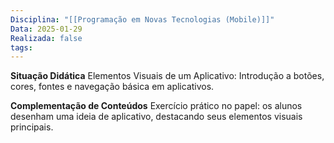 ```yaml
---
Disciplina: "[[Programação em Novas Tecnologias (Mobile)]]"
Data: 2025-01-29
Realizada: false
tags:
---
```

**Situação Didática**
Elementos Visuais de um Aplicativo: Introdução a botões, cores, fontes e navegação básica em aplicativos.

**Complementação de Conteúdos**
Exercício prático no papel: os alunos desenham uma ideia de aplicativo, destacando seus elementos visuais principais.
